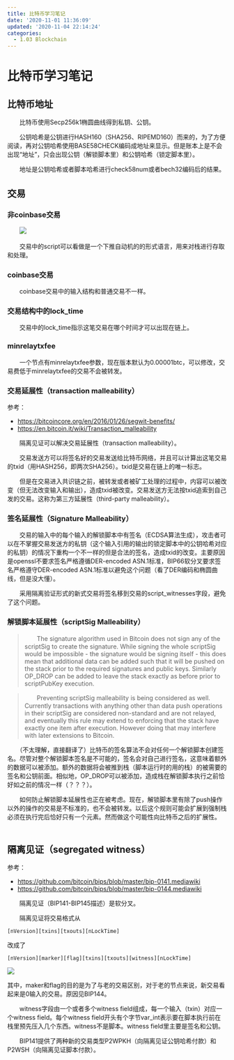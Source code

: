 ```yaml
---
title: 比特币学习笔记
date: '2020-11-01 11:36:09'
updated: '2020-11-04 22:14:24'
categories:
  - 1.03 Blockchain
---
```

# 比特币学习笔记

## 比特币地址

　　比特币使用Secp256k1椭圆曲线得到私钥、公钥。

　　公钥哈希是公钥进行HASH160（SHA256、RIPEMD160）而来的，为了方便阅读，再对公钥哈希使用BASE58CHECK编码成地址来显示。但是账本上是不会出现“地址”，只会出现公钥（解锁脚本里）和公钥哈希（锁定脚本里）。

　　地址是公钥哈希或者脚本哈希进行check58num或者bech32编码后的结果。

## 交易

### 非coinbase交易

　　![](https://raw.githubusercontent.com/furrybear/res/master/img/20190302101425.png)

　　交易中的script可以看做是一个下推自动机的的形式语言，用来对栈进行存取和处理。

### coinbase交易

　　coinbase交易中的输入结构和普通交易不一样。

### 交易结构中的lock_time

　　交易中的lock_time指示这笔交易在哪个时间才可以出现在链上。

### minrelaytxfee

　　一个节点有minrelaytxfee参数，现在版本默认为0.00001btc，可以修改，交易费低于minrelaytxfee的交易不会被转发。

### 交易延展性（transaction malleability）

参考：

- <https://bitcoincore.org/en/2016/01/26/segwit-benefits/> 
- <https://en.bitcoin.it/wiki/Transaction_malleability>


　　隔离见证可以解决交易延展性（transaction malleability）。

　　交易发送方可以将签名好的交易发送给比特币网络，并且可以计算出这笔交易的txid（用HASH256，即两次SHA256）。txid是交易在链上的唯一标志。

　　但是在交易进入共识链之前，被转发或者被矿工处理的过程中，内容可以被改变（但无法改变输入和输出），造成txid被改变。交易发送方无法按txid追索到自己发的交易。这称为第三方延展性（third-party malleability）。

### 签名延展性（Signature Malleability）

　　交易的输入中的每个输入的解锁脚本中有签名（ECDSA算法生成），攻击者可以在不掌握交易发送方的私钥（这个输入引用的输出的锁定脚本中的公钥哈希对应的私钥）的情况下重构一个不一样的但是合法的签名，造成txid的改变。主要原因是openssl不要求签名严格遵循DER-encoded ASN.1标准，BIP66软分叉要求签名严格遵守DER-encoded ASN.1标准以避免这个问题（看了DER编码和椭圆曲线，但是没大懂）。

　　采用隔离验证形式的新式交易将签名移到交易的script_witnesses字段，避免了这个问题。

### 解锁脚本延展性（scriptSig Malleability）

> 　　The signature algorithm used in Bitcoin does not sign any of the scriptSig to create the signature. While signing the whole scriptSig would be impossible - the signature would be signing itself - this does mean that additional data can be added such that it will be pushed on the stack prior to the required signatures and public keys. Similarly OP_DROP can be added to leave the stack exactly as before prior to scriptPubKey execution.

> 　　Preventing scriptSig malleability is being considered as well. Currently transactions with anything other than data push operations in their scriptSig are considered non-standard and are not relayed, and eventually this rule may extend to enforcing that the stack have exactly one item after execution. However doing that may interfere with later extensions to Bitcoin.

　　（不太理解，直接翻译了）比特币的签名算法不会对任何一个解锁脚本创建签名。尽管对整个解锁脚本签名是不可能的，签名会对自己进行签名，这意味着额外的数据可以被添加。额外的数据将会被推到栈（脚本运行时的用的栈）的被需要的签名和公钥前面。相似地，OP_DROP可以被添加，造成栈在解锁脚本执行之前恰好如之前的情况一样（？？？）。

　　如何防止解锁脚本延展性也正在被考虑。现在，解锁脚本里有除了push操作以外的操作的交易是不标准的，也不会被转发。以后这个规则可能会扩展到强制栈必须在执行完后恰好只有一个元素。然而做这个可能性向比特币之后的扩展性。
　　
## 隔离见证（segregated witness）

参考：
- <https://github.com/bitcoin/bips/blob/master/bip-0141.mediawiki>
- <https://github.com/bitcoin/bips/blob/master/bip-0144.mediawiki>

　　隔离见证（BIP141-BIP145描述）是软分叉。

　　隔离见证将交易格式从

```
[nVersion][txins][txouts][nLockTime]
```

改成了

```
[nVersion][marker][flag][txins][txouts][witness][nLockTime]
```

![](https://raw.githubusercontent.com/furrybear/res/master/img/20190302101503.png)

其中，maker和flag的目的是为了与老的交易区别，对于老的节点来说，新交易看起来是0输入的交易。原因见BIP144。

　　witness字段由一个或者多个witness field组成，每一个输入（txin）对应一个witness field。每个witness field开头有个字节var_int表示要在脚本执行前在栈里预先压入几个东西。witness不是脚本。witness field里主要是签名和公钥。

　　BIP141提供了两种新的交易类型P2WPKH（向隔离见证公钥哈希付款）和P2WSH（向隔离见证脚本付款）。
